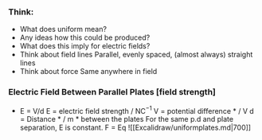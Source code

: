 ### Think:
- What does uniform mean?
- Any ideas how this could be produced?
- What does this imply for electric fields?
- Think about field lines
	Parallel, evenly spaced, (almost always) straight lines
- Think about force
	Same anywhere in field
### Electric Field Between Parallel Plates \[field strength]
- E = V/d
	E = electric field strength / NC$^{-1}$
	V = potential difference \* / V
	d = Distance \* / m
		\* between the plates
For the same p.d and plate separation, E is constant.
F = Eq
![[Excalidraw/uniformplates.md|700]]
